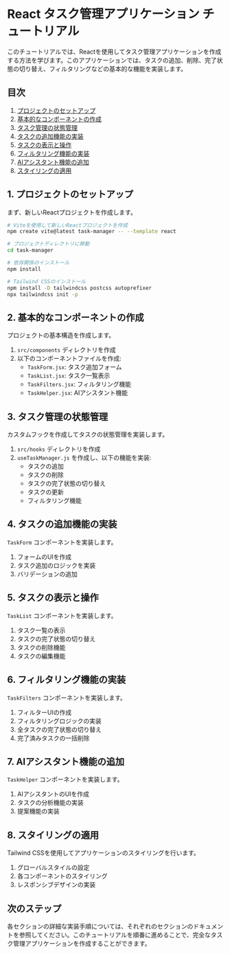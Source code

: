# React タスク管理アプリケーション チュートリアル

このチュートリアルでは、Reactを使用してタスク管理アプリケーションを作成する方法を学びます。このアプリケーションでは、タスクの追加、削除、完了状態の切り替え、フィルタリングなどの基本的な機能を実装します。

## 目次

1. [プロジェクトのセットアップ](#1-プロジェクトのセットアップ)
2. [基本的なコンポーネントの作成](#2-基本的なコンポーネントの作成)
3. [タスク管理の状態管理](#3-タスク管理の状態管理)
4. [タスクの追加機能の実装](#4-タスクの追加機能の実装)
5. [タスクの表示と操作](#5-タスクの表示と操作)
6. [フィルタリング機能の実装](#6-フィルタリング機能の実装)
7. [AIアシスタント機能の追加](#7-aiアシスタント機能の追加)
8. [スタイリングの適用](#8-スタイリングの適用)

## 1. プロジェクトのセットアップ

まず、新しいReactプロジェクトを作成します。

```bash
# Viteを使用して新しいReactプロジェクトを作成
npm create vite@latest task-manager -- --template react

# プロジェクトディレクトリに移動
cd task-manager

# 依存関係のインストール
npm install

# Tailwind CSSのインストール
npm install -D tailwindcss postcss autoprefixer
npx tailwindcss init -p
```

## 2. 基本的なコンポーネントの作成

プロジェクトの基本構造を作成します。

1. `src/components` ディレクトリを作成
2. 以下のコンポーネントファイルを作成:
   - `TaskForm.jsx`: タスク追加フォーム
   - `TaskList.jsx`: タスク一覧表示
   - `TaskFilters.jsx`: フィルタリング機能
   - `TaskHelper.jsx`: AIアシスタント機能

## 3. タスク管理の状態管理

カスタムフックを作成してタスクの状態管理を実装します。

1. `src/hooks` ディレクトリを作成
2. `useTaskManager.js` を作成し、以下の機能を実装:
   - タスクの追加
   - タスクの削除
   - タスクの完了状態の切り替え
   - タスクの更新
   - フィルタリング機能

## 4. タスクの追加機能の実装

`TaskForm` コンポーネントを実装します。

1. フォームのUIを作成
2. タスク追加のロジックを実装
3. バリデーションの追加

## 5. タスクの表示と操作

`TaskList` コンポーネントを実装します。

1. タスク一覧の表示
2. タスクの完了状態の切り替え
3. タスクの削除機能
4. タスクの編集機能

## 6. フィルタリング機能の実装

`TaskFilters` コンポーネントを実装します。

1. フィルターUIの作成
2. フィルタリングロジックの実装
3. 全タスクの完了状態の切り替え
4. 完了済みタスクの一括削除

## 7. AIアシスタント機能の追加

`TaskHelper` コンポーネントを実装します。

1. AIアシスタントのUIを作成
2. タスクの分析機能の実装
3. 提案機能の実装

## 8. スタイリングの適用

Tailwind CSSを使用してアプリケーションのスタイリングを行います。

1. グローバルスタイルの設定
2. 各コンポーネントのスタイリング
3. レスポンシブデザインの実装

## 次のステップ

各セクションの詳細な実装手順については、それぞれのセクションのドキュメントを参照してください。このチュートリアルを順番に進めることで、完全なタスク管理アプリケーションを作成することができます。 